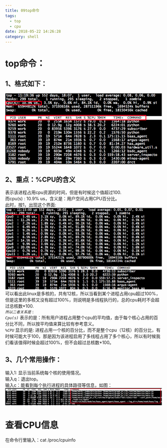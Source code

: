 ```yaml
---
title: 09top命令
tags:
  - top
  - cpu
date: 2018-05-22 14:26:28
category: shell
---
```

# top命令：
## 1、格式如下：
![](/images/shell/shell-01.png)  
## 2、重点：%CPU的含义
表示该进程占用cpu资源的时间，但是有时候这个值超过100.  
而cpu(s) : 10.9% us，含义是：用户空间占用CPU百分比。  
此时，按1，出现这个界面:  
![](/images/shell/shell-02.png)  
可以看出此linux是多核的，共有12核，所以当看到某个进程占用cpu超过100%，但是这里的多核又没有超过100%，则说明是多线程执行的，总的cpu耗时不会超过总核数\*100.  
 *`所以二者关系是`* :  
 *`Cpu(s)`* 表示的是：所有用户进程占用整个cpu的平均值，由于每个核心占用的百分比不同，所以按平均值来算比较有参考意义。  
 *`%CPU`* 显示的是: 进程占用一个核的百分比，而不是整个cpu（12核）的百分比，有时候可能大于100，那是因为该进程启用了多线程占用了多个核心，所以有时候我们看该值得时候会超过100%，但不会超过总核数\*100。  
## 3、几个常用操作：
输入1:   显示当前系统每个核的使用情况。  
输入q：退出top。  
输入c：能看到每个执行进程的具体路径等信息，如图：  
![](/images/shell/shell-03.png)  
# 查看CPU信息
在命令行里输入：cat /proc/cpuinfo
